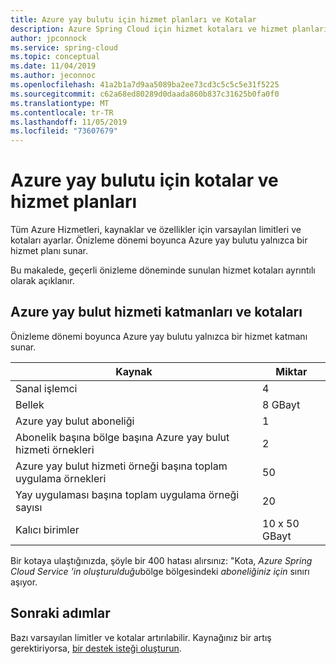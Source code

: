 ```yaml
---
title: Azure yay bulutu için hizmet planları ve Kotalar
description: Azure Spring Cloud için hizmet kotaları ve hizmet planları hakkında bilgi edinin
author: jpconnock
ms.service: spring-cloud
ms.topic: conceptual
ms.date: 11/04/2019
ms.author: jeconnoc
ms.openlocfilehash: 41a2b1a7d9aa5089ba2ee73cd3c5c5c5e31f5225
ms.sourcegitcommit: c62a68ed80289d0daada860b837c31625b0fa0f0
ms.translationtype: MT
ms.contentlocale: tr-TR
ms.lasthandoff: 11/05/2019
ms.locfileid: "73607679"
---
```

# <a name="quotas-and-service-plans-for-azure-spring-cloud"></a>Azure yay bulutu için kotalar ve hizmet planları

Tüm Azure Hizmetleri, kaynaklar ve özellikler için varsayılan limitleri ve kotaları ayarlar.  Önizleme dönemi boyunca Azure yay bulutu yalnızca bir hizmet planı sunar.

Bu makalede, geçerli önizleme döneminde sunulan hizmet kotaları ayrıntılı olarak açıklanır.

## <a name="azure-spring-cloud-service-tiers-and-quotas"></a>Azure yay bulut hizmeti katmanları ve kotaları

Önizleme dönemi boyunca Azure yay bulutu yalnızca bir hizmet katmanı sunar.

Kaynak | Miktar
------- | -------
Sanal işlemci | 4
Bellek | 8 GBayt
Azure yay bulut aboneliği | 1
Abonelik başına bölge başına Azure yay bulut hizmeti örnekleri | 2
Azure yay bulut hizmeti örneği başına toplam uygulama örnekleri | 50
Yay uygulaması başına toplam uygulama örneği sayısı | 20
Kalıcı birimler | 10 x 50 GBayt

Bir kotaya ulaştığınızda, şöyle bir 400 hatası alırsınız: "Kota, *Azure Spring Cloud Service 'in oluşturulduğu*bölge bölgesindeki *aboneliğiniz için* sınırı aşıyor.

## <a name="next-steps"></a>Sonraki adımlar

Bazı varsayılan limitler ve kotalar artırılabilir. Kaynağınız bir artış gerektiriyorsa, [bir destek isteği oluşturun](https://docs.microsoft.com/azure/azure-supportability/how-to-create-azure-support-request).
